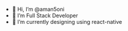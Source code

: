 - 👋 Hi, I’m @aman5oni
- 👀 I’m Full Stack Developer
- 🌱 I’m currently designing using react-native

<!---
aman5oni/aman5oni is a ✨ special ✨ repository because its `README.md` (this file) appears on your GitHub profile.
You can click the Preview link to take a look at your changes.
--->
